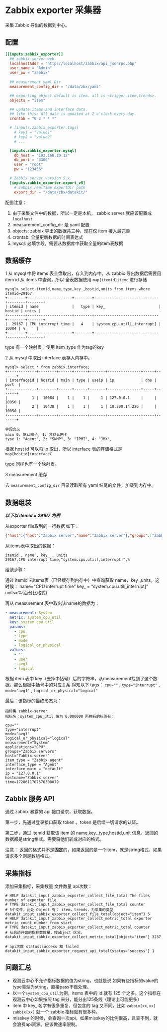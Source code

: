 # Zabbix exporter 采集器

采集 Zabbix 导出的数据到中心。

## 配置

```toml
[[inputs.zabbix_exporter]]
  ## zabbix server web.
  localhostAddr = "http://localhost/zabbix/api_jsonrpc.php"
  user_name = "Admin"
  user_pw = "zabbix"
  
  ## measurement yaml Dir
  measurement_config_dir = "/data/zbx/yaml"

  ## exporting object.default is item. all is <trigger,item,trends>. 
  objects = "item"

  ## update items and interface data.
  ## like this: All data is updated at 2 o'clock every day.
  crontab = "0 2 * * *"

  # [inputs.zabbix_exporter.tags]
    # key1 = "value1"
    # key2 = "value2"
    # ...

  [inputs.zabbix_exporter.mysql]
    db_host = "192.168.10.12"
    db_port = "3306"
    user = "root"
    pw = "123456"

  # Zabbix server version 5.x.
  [inputs.zabbix_exporter.export_v5]
    # zabbix realTime exportDir path
    export_dir = "/data/zbx/datakit/"

```

配置注意：

1. 由于采集文件中的数据，所以一定是本机， zabbix server 就应该配置成 `localhost`
2. measurement_config_dir 是 yaml 配置
3. objects: zabbix 导出的数据共三种，现在仅 item 接入最完善
4. crontab: 全量更新数据的时间表达式
5. mysql: 必填字段，需要从数据库中获取全量的item表数据


## 数据缓存

1 从 mysql 中将 items 表全盘取出，存入到内存中。从 zabbix 导出数据后需要用 item id 从 items 中查询，所以 全表数据使用 `map[itemid]itemc` 进行存储

```text
mysql> select itemid,name,type,key_,hostid,units from items where itemid=29167;
+--------+--------------------+--------+-----------------------------+--------+-------+
| itemid | name               |   type | key_                        | hostid | units |
+--------+--------------------+--------+-----------------------------+--------+-------+
|  29167 | CPU interrupt time |   4    | system.cpu.util[,interrupt] |  10084 | %     |
+--------+--------------------+--------+-----------------------------+--------+-------+
```

type 有一个映射表。使用 item_type 作为tag的key

2 从 mysql 中取出 interface 表存入内存中。

```text
mysql> select * from zabbix.interface;
+-------------+--------+------+------+-------+---------------+-----+-------+
| interfaceid | hostid | main | type | useip | ip            | dns | port  |
+-------------+--------+------+------+-------+---------------+-----+-------+
|           1 |  10084 |    1 |    1 |     1 | 127.0.0.1     |     | 10050 |
|           2 |  10438 |    1 |    1 |     1 | 10.200.14.226 |     | 10050 |
+-------------+--------+------+------+-------+---------------+-----+-------+

字段含义
main 0: 默认网卡, 1: 非默认网卡
type 1: "Agent", 2: "SNMP", 3: "IPMI", 4: "JMX",
```

根据 host id 可以将 ip 取出，所以 interface 表的存储格式是 `map[hostid]interfaceC`

type 同样也有一个映射表。

3 measurement 缓存

去 `measurement_config_dir` 目录读取所有 yaml 结尾的文件，加载到内存中。

## 数据组装

***以下以 itemid = 29167 为例***

从exporter file取到的一行数据 如下：

```json
{"host":{"host":"Zabbix server","name":"Zabbix server"},"groups":["Zabbix servers"],"applications":["CPU"],"itemid":29167,"name":"CPU interrupt time","clock":1728611707,"ns":570308079,"value":0.000000,"type":0}
```

从items表中取出的数据：

```text
itemid , name , key_ , units
29167,CPU interrupt time,"system.cpu.util[,interrupt]",%
```

组装步骤：

通过 itemid 去items表（已经缓存到内存中）中查询获取 name，key_,units，这时候： name="CPU interrupt time" key_ = "system.cpu.util[,interrupt]" units=%(百分比格式)

再从 measurement 表中取出该name的数据为：
```yaml
- measurement: System
  metric: system_cpu_util
  key: system.cpu.util
  params:
    - cpu
    - type
    - mode
    - logical_or_physical
  values:
    - ''
    - user
    - avg1
    - logical
```

根据 item 表中 key（去掉中括号）后的字符串，从measurement找到了这个数据。那么根据中括号中的对应关系 得知以下 tags： `cpu=""` , `type="interrupt"` , `mode="avg1"` , `logical_or_physical="logical"`

最后：该指标的最终形态为：

```text
指标集 zabbix-server
指标名：system_cpu_util 值为 0.000000 所拥有的标签有：

cpu=""
type="interrupt"
mode="avg1"
logical_or_physical="logical"
measurement="System"
applications="CPU"
groups="Zabbix servers"
host="Zabbix server"
item_type = "Zabbix agent"
interface_type = "Agent"
interface_main = "default"
ip = "127.0.0.1"
hostname="Zabbix server"
time=1728611707570308079
```

## Zabbix 服务 API

通过 zabbix 暴露的 api 接口请求，获取数据。

第一步，先通过登录接口获取 token 。token 是后续一切请求的认证。

第二步，通过 itemid 获取该 item 的 name,key_,type,hostid,unit 信息，返回的数据都是string格式。需要将他们转成对应的格式。

注意： 返回的格式并不是**固定**的，如果返回的是一个item，就是string格式，如果请求多个则是数组格式。


## 采集指标

添加采集指标，采集数量 文件数量 api次数：
```text
# HELP datakit_input_zabbix_exporter_collect_file_total The files number of exporter file
# TYPE datakit_input_zabbix_exporter_collect_file_total counter
# 5个文件，此处 Object 有： item，trends，为采集的类型
datakit_input_zabbix_exporter_collect_file_total{object="item"} 5
# HELP datakit_input_zabbix_exporter_collect_metric_total exporter metric count number from start
# TYPE datakit_input_zabbix_exporter_collect_metric_total counter
# 从启动开始的指标数数量，按object 区分。
datakit_input_zabbix_exporter_collect_metric_total{object="item"} 3237

# api次数 status:success 和 failed
datakit_input_zabbix_exporter_request_api_total{status="success"} 1
```

## 问题汇总

- 观测云中心不允许指标数据的值为string，也就是说 如果有些指标的value的type类型为string，直接pass不做处理。
- 以一个`system_cpu_util`为例，items 表中的 id 就有 125 个之多。这个指标在观测云中心如果按照 tag 来分，能分出125条线（理论上可能更多）
- item 中 key_ 名字有很多重复，但包含的 tag 又不同，比如 `zabbix[xx,xx] zabbix[xx]`  就一个 zabbix 指标就有很多种。
- misskey 的时候，会查询一次api，如果misskey的比例很高，且查不到，就会浪费api资源。应该做速率限制。


